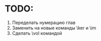 # TODO:
1. Переделать нумерацию глав
2. Заменить на новые команды \ker и \im
3. Сделать \vol командой

